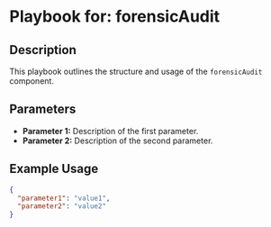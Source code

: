 # Playbook for: forensicAudit

## Description

This playbook outlines the structure and usage of the `forensicAudit` component.

## Parameters

- **Parameter 1:** Description of the first parameter.
- **Parameter 2:** Description of the second parameter.

## Example Usage

```json
{
  "parameter1": "value1",
  "parameter2": "value2"
}
```
